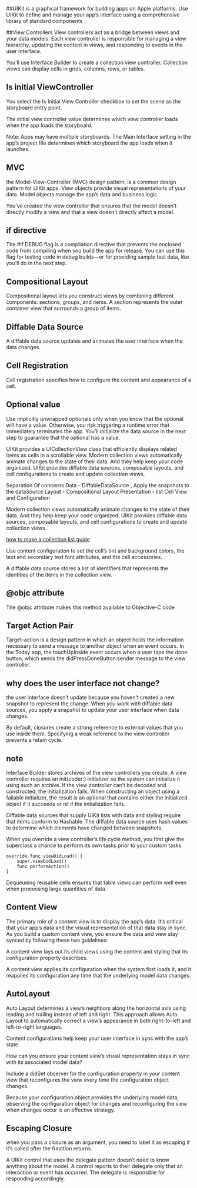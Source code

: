 



##UIKit is a graphical framework for building apps on Apple platforms. Use UIKit to define and manage your app’s interface using a comprehensive library of standard components

##View Controllers 
 View controllers act as a bridge between views and your data models. Each view controller is responsible for managing a view hierarchy, updating the content in views, and responding to events in the user interface.

You’ll use Interface Builder to create a collection view controller. Collection views can display cells in grids, columns, rows, or tables.

## Is initial ViewController
You select the Is Initial View Controller checkbox to set the scene as the storyboard entry point.

The initial view controller value determines which view controller loads when the app loads the storyboard.

Note:
Apps may have multiple storyboards. The Main Interface setting in the app’s project file determines which storyboard the app loads when it launches.


## MVC
the Model-View-Controller (MVC) design pattern, is a common design pattern for UIKit apps. View objects provide visual representations of your data. Model objects manage the app’s data and business logic.

You’ve created the view controller that ensures that the model doesn’t directly modify a view and that a view doesn’t directly affect a model.


## if directive 

The #if DEBUG flag is a compilation directive that prevents the enclosed code from compiling when you build the app for release. You can use this flag for testing code in debug builds—or for providing sample test data, like you’ll do in the next step.


## Compositional Layout 
Compositional layout lets you construct views by combining different components: sections, groups, and items. A section represents the outer container view that surrounds a group of items.

## Diffable Data Source 
A diffable data source updates and animates the user interface when the data changes.

## Cell Registration 
Cell registration specifies how to configure the content and appearance of a cell.

## Optional value 
Use implicitly unwrapped optionals only when you know that the optional will have a value. Otherwise, you risk triggering a runtime error that immediately terminates the app. You’ll initialize the data source in the next step to guarantee that the optional has a value.


UIKit provides a UICollectionView class that efficiently displays related items as cells in a scrollable view.
Modern collection views automatically animate changes to the state of their data. And they help keep your code organized. UIKit provides diffable data sources, composable layouts, and cell configurations to create and update collection views. 

Separation Of concerns 
Data - DiffableDataSource , Apply the snapshots to the dataSource
Layout - Compositional Layout 
Presentation - list Cell View and Configuration 

Modern collection views automatically animate changes to the state of their data. And they help keep your code organized. UIKit provides diffable data sources, composable layouts, and cell configurations to create and update collection views. 

[how to make a collection list guide](https://developer.apple.com/tutorials/app-dev-training/adopting-collection-views)


Use content configuration to set the cell’s tint and background colors, the text and secondary text font attributes, and the cell accessories.

A diffable data source stores a list of identifiers that represents the identities of the items in the collection view.

## @objc attribute 
The @objc attribute makes this method available to Objective-C code


## Target Action Pair 
Target-action is a design pattern in which an object holds the information necessary to send a message to another object when an event occurs. In the Today app, the touchUpInside event occurs when a user taps the done button, which sends the didPressDoneButton:sender message to the view controller.


## why does the user interface not change? 
the user interface doesn’t update because you haven’t created a new snapshot to represent the change.
When you work with diffable data sources, you apply a snapshot to update your user interface when data changes.


By default, closures create a strong reference to external values that you use inside them. Specifying a weak reference to the view controller prevents a retain cycle.


## note
Interface Builder stores archives of the view controllers you create. A view controller requires an init(coder:) initializer so the system can initialize it using such an archive. If the view controller can’t be decoded and constructed, the initialization fails. When constructing an object using a failable initializer, the result is an optional that contains either the initialized object if it succeeds or nil if the initialization fails.



Diffable data sources that supply UIKit lists with data and styling require that items conform to Hashable. The diffable data source uses hash values to determine which elements have changed between snapshots.


When you override a view controller’s life cycle method, you first give the superclass a chance to perform its own tasks prior to your custom tasks.

    override func viewDidLoad() {
        super.viewDidLoad()
        func performAction()
    }



Dequeueing reusable cells ensures that table views can perform well even when processing large quantities of data.

## Content View 
The primary role of a content view is to display the app’s data. It’s critical that your app’s data and the visual representation of that data stay in sync. As you build a custom content view, you ensure the data and view stay synced by following
these two guidelines:

A content view lays out its child views using the content and styling that its configuration property describes.

A content view applies its configuration when the system first loads it, and it reapplies its configuration any time that the underlying model data changes.


## AutoLayout 
Auto Layout determines a view’s neighbors along the horizontal axis using leading and trailing instead of left and right. This approach allows Auto Layout to automatically correct a view’s appearance in both right-to-left and left-to-right languages.



Content configurations help keep your user interface in sync with the app’s state.


How can you ensure your content view’s visual representation stays in sync with its associated model data?

Include a didSet observer for the configuration property in your content view that reconfigures the view every time the configuration object changes.

Because your configuration object provides the underlying model data, observing the configuration object for changes and reconfiguring the view when changes occur is an effective strategy.


## Escaping Closure 
when you pass a closure as an argument, you need to label it as escaping if it’s called after the function returns.


A UIKit control that uses the delegate pattern doesn’t need to know anything about the model. A control reports to their delegate only that an interaction or event has occurred. The delegate is responsible for responding accordingly.
